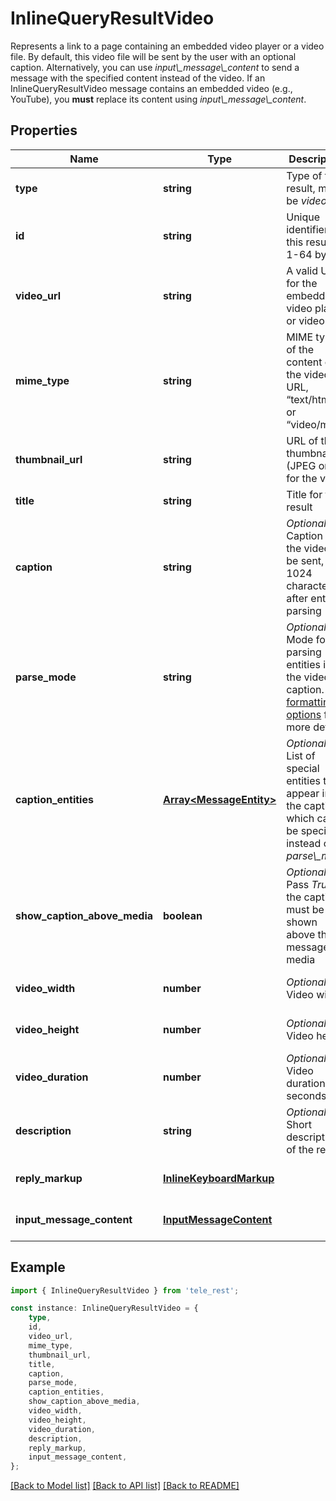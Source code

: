# InlineQueryResultVideo

Represents a link to a page containing an embedded video player or a video file. By default, this video file will be sent by the user with an optional caption. Alternatively, you can use *input\\_message\\_content* to send a message with the specified content instead of the video.  If an InlineQueryResultVideo message contains an embedded video (e.g., YouTube), you **must** replace its content using *input\\_message\\_content*.

## Properties

Name | Type | Description | Notes
------------ | ------------- | ------------- | -------------
**type** | **string** | Type of the result, must be *video* | [default to 'video']
**id** | **string** | Unique identifier for this result, 1-64 bytes | [default to undefined]
**video_url** | **string** | A valid URL for the embedded video player or video file | [default to undefined]
**mime_type** | **string** | MIME type of the content of the video URL, “text/html” or “video/mp4” | [default to undefined]
**thumbnail_url** | **string** | URL of the thumbnail (JPEG only) for the video | [default to undefined]
**title** | **string** | Title for the result | [default to undefined]
**caption** | **string** | *Optional*. Caption of the video to be sent, 0-1024 characters after entities parsing | [optional] [default to undefined]
**parse_mode** | **string** | *Optional*. Mode for parsing entities in the video caption. See [formatting options](https://core.telegram.org/bots/api/#formatting-options) for more details. | [optional] [default to undefined]
**caption_entities** | [**Array&lt;MessageEntity&gt;**](MessageEntity.md) | *Optional*. List of special entities that appear in the caption, which can be specified instead of *parse\\_mode* | [optional] [default to undefined]
**show_caption_above_media** | **boolean** | *Optional*. Pass *True*, if the caption must be shown above the message media | [optional] [default to undefined]
**video_width** | **number** | *Optional*. Video width | [optional] [default to undefined]
**video_height** | **number** | *Optional*. Video height | [optional] [default to undefined]
**video_duration** | **number** | *Optional*. Video duration in seconds | [optional] [default to undefined]
**description** | **string** | *Optional*. Short description of the result | [optional] [default to undefined]
**reply_markup** | [**InlineKeyboardMarkup**](InlineKeyboardMarkup.md) |  | [optional] [default to undefined]
**input_message_content** | [**InputMessageContent**](InputMessageContent.md) |  | [optional] [default to undefined]

## Example

```typescript
import { InlineQueryResultVideo } from 'tele_rest';

const instance: InlineQueryResultVideo = {
    type,
    id,
    video_url,
    mime_type,
    thumbnail_url,
    title,
    caption,
    parse_mode,
    caption_entities,
    show_caption_above_media,
    video_width,
    video_height,
    video_duration,
    description,
    reply_markup,
    input_message_content,
};
```

[[Back to Model list]](../README.md#documentation-for-models) [[Back to API list]](../README.md#documentation-for-api-endpoints) [[Back to README]](../README.md)
